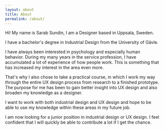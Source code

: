 ```yaml
---
layout: about
title: About
permalink: /about/
---
```

Hi! My name is Sarab Sundin, I am a Designer based in Uppsala, Sweden.

I have a bachelor's degree in Industrial Design from the University of Gävle.

I have always been interested in psychology and especially human behavior. During my many years in the service profession, I have accumulated a lot of experience of how people work. This is something that has increased my interest in the area even more.

That's why I also chose to take a practical course, in which I work my way through the entire UX design process from research to a finished prototype. The purpose for me has been to gain better insight into UX design and also broaden my knowledge as a designer.

I want to work with both industrial design and UX design and hope to be able to use my knowledge within these areas in my future job.

I am now looking for a junior position in industrial design or UX design. I feel confident that I will quickly be able to contribute a lot if I get the chance.
